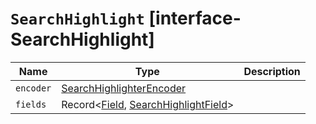 # `SearchHighlight` [interface-SearchHighlight]

| Name | Type | Description |
| - | - | - |
| `encoder` | [SearchHighlighterEncoder](./SearchHighlighterEncoder.md) | &nbsp; |
| `fields` | Record<[Field](./Field.md), [SearchHighlightField](./SearchHighlightField.md)> | &nbsp; |

